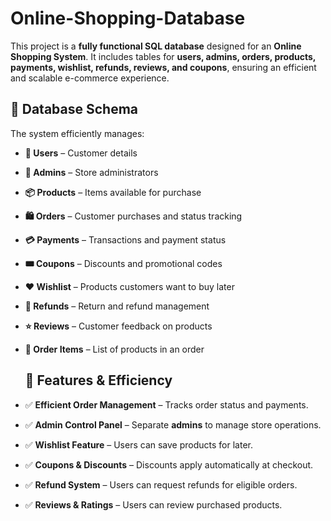 # Online-Shopping-Database

This project is a **fully functional SQL database** designed for an **Online Shopping System**. It includes tables for **users, admins, orders, products, payments, wishlist, refunds, reviews, and coupons**, ensuring an efficient and scalable e-commerce experience.

## 📂 Database Schema
The system efficiently manages:
- **👤 Users** – Customer details  
- **🔐 Admins** – Store administrators  
- **📦 Products** – Items available for purchase  
- **🛍️ Orders** – Customer purchases and status tracking  
- **💳 Payments** – Transactions and payment status  
- **🎟️ Coupons** – Discounts and promotional codes  
- **❤️ Wishlist** – Products customers want to buy later  
- **🔄 Refunds** – Return and refund management  
- **⭐ Reviews** – Customer feedback on products  
- **🛒 Order Items** – List of products in an order

  ## 🚀 Features & Efficiency
- ✅ **Efficient Order Management** – Tracks order status and payments.  
- ✅ **Admin Control Panel** – Separate **admins** to manage store operations.  
- ✅ **Wishlist Feature** – Users can save products for later.  
- ✅ **Coupons & Discounts** – Discounts apply automatically at checkout.  
- ✅ **Refund System** – Users can request refunds for eligible orders.  
- ✅ **Reviews & Ratings** – Users can review purchased products.  


